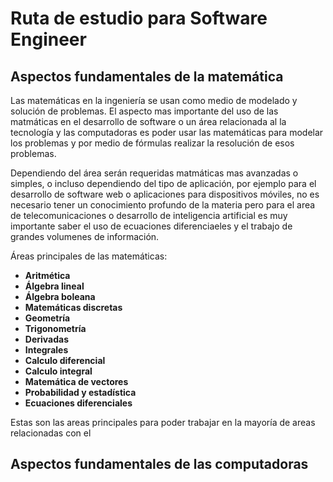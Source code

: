 # Ruta de estudio para Software Engineer

## Aspectos fundamentales de la matemática

Las matemáticas en la ingeniería se usan como medio de modelado y solución de problemas. El aspecto mas importante del uso de las matmáticas en el desarrollo de software o un área relacionada al la tecnología y las computadoras es poder usar las matemáticas para modelar los problemas y por medio de fórmulas realizar la resolución de esos problemas.

Dependiendo del área serán requeridas matmáticas mas avanzadas o simples, o incluso dependiendo del tipo de aplicación, por ejemplo para el desarrollo de software web o aplicaciones para dispositivos móviles, no es necesario tener un conocimiento profundo de la materia pero para el area de telecomunicaciones o desarrollo de inteligencia artificial es muy importante saber el uso de ecuaciones diferenciaeles y el trabajo de grandes volumenes de información.

Áreas principales de las matemáticas:

- **Aritmética**
- **Álgebra lineal**
- **Álgebra boleana**
- **Matemáticas discretas**
- **Geometría**
- **Trigonometría**
- **Derivadas**
- **Integrales**
- **Calculo diferencial**
- **Calculo integral**
- **Matemática de vectores**
- **Probabilidad y estadística**
- **Ecuaciones diferenciales**

Estas son las areas principales para poder trabajar en la mayoría de areas relacionadas con el

## Aspectos fundamentales de las computadoras

